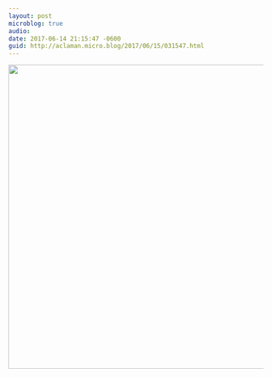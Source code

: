 ```yaml
---
layout: post
microblog: true
audio: 
date: 2017-06-14 21:15:47 -0600
guid: http://aclaman.micro.blog/2017/06/15/031547.html
---
```



<img src="http://micro.alexclaman.com/uploads/2018/9a071a79d5.jpg" width="600" height="600" />
